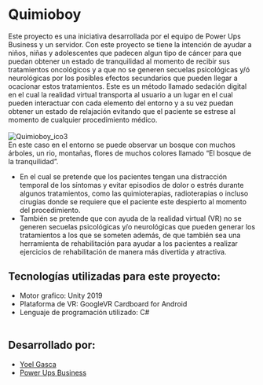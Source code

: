 # Quimioboy

Este proyecto es una iniciativa desarrollada por el equipo de Power Ups Business y un servidor. Con este proyecto se tiene la intención de ayudar a niños, niñas y adolescentes que padecen algun tipo de cáncer para que puedan obtener un estado de tranquilidad al momento de recibir sus tratamientos oncológicos y a que no se generen secuelas psicológicas y/ó neurológicas por los posibles efectos secundarios que pueden llegar a ocacionar estos tratamientos. Este es un método llamado sedación digital en el cual la realidad virtual transporta al usuario a un lugar en el cual pueden interactuar con cada elemento del entorno y a su vez puedan obtener un estado de relajación evitando que el paciente se estrese al momento de cualquier procedimiento médico.<br>
<br>
![Quimioboy_ico3](https://user-images.githubusercontent.com/83617933/203208437-b508ebbb-3ff9-41f1-a17a-001ab9ca13c7.jpg)
<br>
En este caso en el entorno se puede observar un bosque con muchos árboles, un rio, montañas, flores de muchos colores llamado  “El bosque de la tranquilidad”. 
- En el cual se pretende que los pacientes tengan una distracción temporal de los síntomas y evitar episodios de dolor o estrés durante algunos tratamientos, como las quimioterapias, radioterapias o incluso cirugías donde se requiere que el paciente este despierto al momento del procedimiento.<br>
- También se pretende que con ayuda de la realidad virtual (VR) no se generen secuelas psicológicas y/o neurológicas que pueden generar los tratamientos a los que se someten además, de que también sea una herramienta de rehabilitación para ayudar a los pacientes a realizar ejercicios de rehabilitación de manera más divertida y atractiva.<br>

## Tecnologías utilizadas para este proyecto:<br/>
- Motor grafico: Unity 2019<br>
- Plataforma de VR: GoogleVR Cardboard for Android <br/>
- Lenguaje de programación utilizado: C# <br/> <br/>

## Desarrollado por:<br>
- <a href="https://linktr.ee/Yoel_GH97">Yoel Gasca</a>
- <a href="https://powerupsbusiness.com/">Power Ups Business</a><br>

